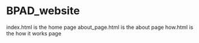 # BPAD_website

index.html is the home page
about_page.html is the about page
how.html is the how it works page
